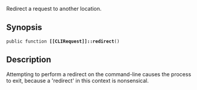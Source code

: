Redirect a request to another location.

## Synopsis

<code>public function <b>[[CLIRequest]]::redirect</b>()</code>

## Description

Attempting to perform a redirect on the command-line causes the process to exit, because a 'redirect' in this context is nonsensical.

